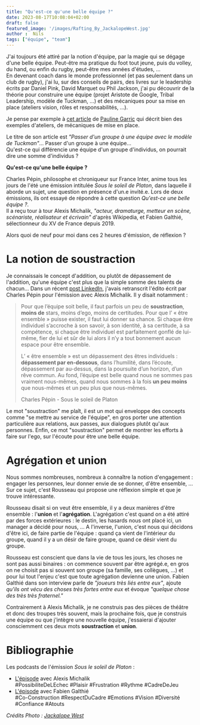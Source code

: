 ```yaml
---
title: "Qu'est-ce qu'une belle équipe ?"
date: 2023-08-17T10:08:04+02:00
draft: false
featured_image: '/images/Rafting_By_JackalopeWest.jpg'
author :  Nils
tags: ["équipe", "team"]
---
```


J'ai toujours été attiré par la notion d'équipe, par la magie qui se dégage d'une belle équipe. Peut-être ma pratique du foot tout jeune, puis du volley, du hand, ou enfin du rugby, peut-être mes années d'études, ...   
En devenant coach dans le monde professionnel (et pas seulement dans un club de rugby), j'ai lu, sur des conseils de pairs, des livres sur le leadership écrits par Daniel Pink, David Marquet ou Phil Jackson, j'ai pu découvrir de la théorie pour construire une équipe (projet Aristote de Google, Tribal Leadership, modèle de Tuckman, ...) et des mécaniques pour sa mise en place (ateliers vision, rôles et responsabilités, ...). 

Je pense par exemple à [cet article](https://www.le-lab-de-pauline.com/blog/passer-d-un-groupe-a-une-equipe-avec-le-modele-de-tuckman) de [Pauline Garric](https://www.le-lab-de-pauline.com/#qui-suis-je) qui décrit bien des exemples d'ateliers, de mécaniques de mise en place.

Le titre de son article est *"Passer d'un groupe à une équipe avec le modèle de Tuckman"*... Passer d'un groupe à une équipe...  
Qu'est-ce qui différencie une équipe d'un groupe d'individus, on pourrait dire une somme d'individus ?  

**Qu'est-ce qu'une belle équipe ?**

Charles Pépin, philosophe et chroniqueur sur France Inter, anime tous les jours de l'été une émission intitulée *Sous le soleil de Platon*, dans laquelle il aborde un sujet, une question en présence d'un.e invité.e. Lors de deux émissions, ils ont essayé de répondre à cette question *Qu'est-ce une belle équipe ?*.  
Il a reçu tour à tour Alexis Michalik, *"acteur, dramaturge, metteur en scène, scénariste, réalisateur et écrivain"* d'après Wikipedia, et Fabien Galthié, sélectionneur du XV de France depuis 2019.

Alors quoi de neuf pour moi dans ces 2 heures d'émission, de réflexion ?

# La notion de soustraction

Je connaissais le concept d'addition, ou plutôt de dépassement de l'addition, qu'une équipe c'est plus que la simple somme des talents de chacun... Dans un  récent [post LinkedIn](https://www.linkedin.com/posts/nilslesieur_equipe-etreensemble-ego-activity-7088071429224583168-ZtG7?utm_source=share&utm_medium=member_desktop), j'avais retranscrit l'édito écrit par Charles Pépin pour l'émission avec Alexis Michalik. Il y disait notamment :

> Pour que l’équipe soit belle, il faut parfois un peu de **soustraction**, **moins de** stars, moins d’ego, moins de certitudes. Pour que l’ « être ensemble » puisse exister, il faut lui donner sa chance. Si chaque être individuel s’accroche à son savoir, à son identité, à sa certitude, à sa compétence, si chaque être individuel est parfaitement gonflé de lui-même, fier de lui et sûr de lui alors il n’y a tout bonnement aucun espace pour être ensemble.
>
> L’ « être ensemble » est un dépassement des êtres individuels : **dépassement par en-dessous**, dans l’humilité, dans l’écoute, dépassement par au-dessus, dans la poursuite d’un horizon, d’un rêve commun.
Au fond, l’équipe est belle quand nous ne sommes pas vraiment nous-mêmes, quand nous sommes à la fois **un peu moins** que nous-mêmes et un peu plus que nous-mêmes.  
>
> Charles Pépin - Sous le soleil de Platon

Le mot "soustraction" me plaît, il est un mot qui enveloppe des concepts comme "se mettre au service de l'équipe", en gros porter une attention particulière aux relations, aux passes, aux dialogues plutôt qu'aux personnes.
Enfin, ce mot "soustraction" permet de montrer les efforts à faire sur l'ego, sur l'écoute pour être une belle équipe.


# Agrégation et union

Nous sommes nombreuses, nombreux à connaître la notion d'engagement : engager les personnes, leur donner envie de se donner, d'être ensemble, ... Sur ce sujet, c'est Rousseau qui propose une réflexion simple et que je trouve intéressante.

Rousseau disait si on veut être ensemble, il y a deux manières d'être ensemble : l'**union** et l'**agrégation**. L'agrégation c'est quand on a été attiré par des forces extérieures : le destin, les hasards nous ont placé ici, un manager a décidé pour nous, ...
A l'inverse, l'union, c'est nous qui décidons d'être ici, de faire partie de l'équipe : quand ça vient de l'intérieur du groupe, quand il y a un désir de faire groupe, quand ce désir vient du groupe.

Rousseau est conscient que dans la vie de tous les jours, les choses ne sont pas aussi binaires : on commence souvent par être agrégé.e, en gros on ne choisit pas si souvent son groupe (sa famille, ses collègues, ...) et pour lui tout l'enjeu c'est que toute agrégation devienne une union. Fabien Galthié dans son interview parle de *"joueurs très liés entre eux"*, ajoute *qu'ils ont vécu des choses très fortes entre eux* et évoque *"quelque chose des très très fraternel."*  
  
  

Contrairement à Alexis Michalik, je ne construis pas des pièces de théâtre et donc des troupes très souvent, mais la prochaine fois, que je construis une équipe ou que j'intègre une nouvelle équipe, j'essaierai d'ajouter consciemment ces deux mots **soustraction** et **union**.

<!-- # La non-perfection

Fabien Galthié raconte que parfois *"on nous disait : on a gagné mais on n'a pas rendu la copie parfaite"* et ajoute *"mais moi ça m'est égal la copie parfaite, on n'est pas dans ce système scolaire où on attend de nous la très bonne note, ce qui est important pour nous c'est gagner le match."* 

Avec d'autres mots, Alexis Michalik conseille de *"choisir vite"* car *"plus on choisira vite [...] et plus on aura vraiment du temps pour les choses importantes"* et ajoute que *"si on se plante c'est pas grave. On peut revenir dessus, c'est pas grave. On se sera planté un petit peu, c'est pas grave."*

Je précise que la non-perfection n'empêche pas la rercherche d'excellence. -->

# Bibliographie 

Les podcasts de l'émission *Sous le soleil de Platon* :   
- [L'épisode](https://www.radiofrance.fr/franceinter/podcasts/sous-le-soleil-de-platon/sous-le-soleil-de-platon-du-vendredi-15-juillet-2022-2138294) avec Alexis Michalik  
#PossibiliteDeLEchec #Plaisir #Frustration #Rythme #CadreDeJeu
- [L'épisode](https://www.radiofrance.fr/franceinter/podcasts/sous-le-soleil-de-platon/sous-le-soleil-de-platon-du-vendredi-11-aout-2023-8341657) avec Fabien Galthié  
#Co-Construction #RespectDuCadre #Emotions #Vision #Diversité #Confiance #Atouts


*Crédits Photo : [Jackalope West](https://unsplash.com/fr/@jackalope_west)*
